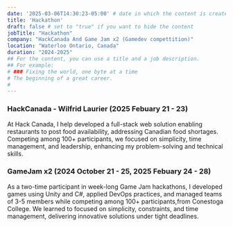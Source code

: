 ```yaml
---
date: '2025-03-06T14:30:23-05:00' # date in which the content is created - defaults to "today"
title: 'Hackathon'
draft: false # set to "true" if you want to hide the content 
jobTitle: "Hackathon"
company: "HackCanada And Game Jam x2 (Gamedev compettition)"
location: "Waterloo Ontario, Canada"
duration: "2024-2025"
## For the content, you can use a title and a job description.
## For example:
# ### Fixing the world, one byte at a time
# The beginning of a great career. 
# 
---
```


### HackCanada - Wilfrid Laurier (2025 Febuary 21 - 23)
At Hack Canada, I help developed a full-stack web solution enabling restaurants to post food availability, addressing Canadian food shortages. 
Competing among 100+ participants, we focused on simplicity, time management, and leadership, enhancing my problem-solving and technical skills.

### GameJam x2 (2024 October 21 - 25, 2025 Febuary 24 - 28) 
As a two-time participant in week-long Game Jam hackathons, I developed games using Unity and C#, applied DevOps practices, and managed teams of 3-5 members while competing among 100+ participants,from Conestoga College. 
We learned to focused on simplicity, constraints, and time management, delivering innovative solutions under tight deadlines.
